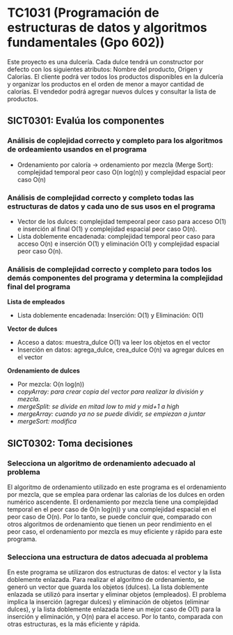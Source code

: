 # TC1031 (Programación de estructuras de datos y algoritmos fundamentales (Gpo 602))
Este proyecto es una dulcería. Cada dulce tendrá un constructor por defecto con los siguientes atributos: Nombre del producto, Origen y Calorías. El cliente podrá ver todos los productos disponibles en la dulcería y organizar los productos en el orden de menor a mayor cantidad de calorías. El vendedor podrá agregar nuevos dulces y consultar la lista de productos.

## SICT0301: Evalúa los componentes
### Análisis de coplejidad correcto y completo para los algoritmos de ordeamiento usandos en el programa
- Ordenamiento por caloría -> ordenamiento por mezcla (Merge Sort): complejidad temporal peor caso O(n log(n)) y complejidad espacial peor caso O(n)

### Análisis de complejidad correcto y completo todas las estructuras de datos y cada uno de sus usos en el programa
- Vector de los dulces: complejidad tempeoral peor caso para acceso O(1) e inserción al final O(1) y complejidad espacial peor caso O(n).
- Lista doblemente encadenada: complejidad temporal peor caso para acceso O(n) e inserción O(1) y eliminación O(1) y complejidad espacial peor caso O(n).

### Análisis de complejidad correcto y completo para todos los demás componentes del programa y determina la complejidad final del programa
**Lista de empleados** 
- Lista doblemente encadenada: Inserción: O(1) y Eliminación: O(1)

**Vector de dulces**
- Acceso a datos: muestra_dulce O(1) va leer los objetos en el vector
- Inserción en datos: agrega_dulce, crea_dulce O(n) va agregar dulces en el vector

**Ordenamiento de dulces**
- Por mezcla: O(n log(n))
- _copyArray: para crear copia del vector para realizar la división y mezcla._
- _mergeSplit: se divide en mitad low to mid y mid+1 a high_
- _mergeArray: cuando ya no se puede dividir, se empiezan a juntar_
- _mergeSort: modifica_

## SICT0302: Toma decisiones
### Selecciona un algoritmo de ordenamiento adecuado al problema
El algoritmo de ordenamiento utilizado en este programa es el ordenamiento por mezcla, que se emplea para ordenar las calorías de los dulces en orden numérico ascendente. El ordenamiento por mezcla tiene una complejidad temporal en el peor caso de O(n log(n)) y una complejidad espacial en el peor caso de O(n). Por lo tanto, se puede concluir que, comparado con otros algoritmos de ordenamiento que tienen un peor rendimiento en el peor caso, el ordenamiento por mezcla es muy eficiente y rápido para este programa.

### Selecciona una estructura de datos adecuada al problema
En este programa se utilizaron dos estructuras de datos: el vector y la lista doblemente enlazada. Para realizar el algoritmo de ordenamiento, se generó un vector que guarda los objetos (dulces). La lista doblemente enlazada se utilizó para insertar y eliminar objetos (empleados). El problema implica la inserción (agregar dulces) y eliminación de objetos (eliminar dulces), y la lista doblemente enlazada tiene un mejor caso de O(1) para la inserción y eliminación, y O(n) para el acceso. Por lo tanto, comparada con otras estructuras, es la más eficiente y rápida.
